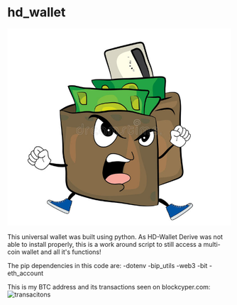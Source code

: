 # hd_wallet

![angry_wallet](angry_wallet.jpg)

This universal wallet was built using python. As HD-Wallet Derive was not able to install properly, this is a work around script to still access a multi-coin wallet and all it's functions!

The pip dependencies in this code are:
	-dotenv
	-bip_utils
	-web3
	-bit
	-eth_account

This is my BTC address and its transactions seen on blockcyper.com:
![transacitons](screenshots/transactions.jpg)